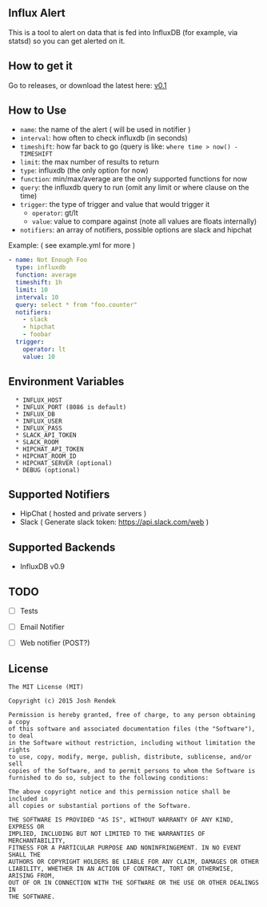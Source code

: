 ## Influx Alert

This is a tool to alert on data that is fed into
InfluxDB (for example, via statsd) so you can get alerted on it.

## How to get it

Go to releases, or download the latest here: [v0.1](https://github.com/joshrendek/influx-alert/releases/download/0.1/influx-alert)

## How to Use

* `name`: the name of the alert ( will be used in notifier )
* `interval`: how often to check influxdb (in seconds)
* `timeshift`: how far back to go (query is like: `where time > now() - TIMESHIFT`
* `limit`: the max number of results to return
* `type`: influxdb (the only option for now)
* `function`: min/max/average are the only supported functions for now
* `query`: the influxdb query to run (omit any limit or where clause on the time)
* `trigger`: the type of trigger and value that would trigger it
  * `operator`: gt/lt
  * `value`: value to compare against (note all values are floats internally)
* `notifiers`: an array of notifiers, possible options are slack and hipchat

Example: ( see example.yml for more )

``` yml
- name: Not Enough Foo
  type: influxdb
  function: average
  timeshift: 1h
  limit: 10
  interval: 10
  query: select * from "foo.counter"
  notifiers:
    - slack
    - hipchat
    - foobar
  trigger:
    operator: lt
    value: 10
```


## Environment Variables
```
  * INFLUX_HOST
  * INFLUX_PORT (8086 is default)
  * INFLUX_DB
  * INFLUX_USER
  * INFLUX_PASS
  * SLACK_API_TOKEN
  * SLACK_ROOM
  * HIPCHAT_API_TOKEN
  * HIPCHAT_ROOM_ID
  * HIPCHAT_SERVER (optional)
  * DEBUG (optional)
```

## Supported Notifiers

* HipChat ( hosted and private servers )
* Slack ( Generate slack token: https://api.slack.com/web )

## Supported Backends

* InfluxDB v0.9

## TODO

* [ ] Tests
* [ ] Email Notifier
* [ ] Web notifier (POST?)


## License

```
The MIT License (MIT)

Copyright (c) 2015 Josh Rendek

Permission is hereby granted, free of charge, to any person obtaining a copy
of this software and associated documentation files (the "Software"), to deal
in the Software without restriction, including without limitation the rights
to use, copy, modify, merge, publish, distribute, sublicense, and/or sell
copies of the Software, and to permit persons to whom the Software is
furnished to do so, subject to the following conditions:

The above copyright notice and this permission notice shall be included in
all copies or substantial portions of the Software.

THE SOFTWARE IS PROVIDED "AS IS", WITHOUT WARRANTY OF ANY KIND, EXPRESS OR
IMPLIED, INCLUDING BUT NOT LIMITED TO THE WARRANTIES OF MERCHANTABILITY,
FITNESS FOR A PARTICULAR PURPOSE AND NONINFRINGEMENT. IN NO EVENT SHALL THE
AUTHORS OR COPYRIGHT HOLDERS BE LIABLE FOR ANY CLAIM, DAMAGES OR OTHER
LIABILITY, WHETHER IN AN ACTION OF CONTRACT, TORT OR OTHERWISE, ARISING FROM,
OUT OF OR IN CONNECTION WITH THE SOFTWARE OR THE USE OR OTHER DEALINGS IN
THE SOFTWARE.
```

